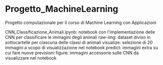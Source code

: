 # Progetto_MachineLearning
Progetto computazionale per il corso di Machine Learning con Applicazioni

CNN_Classificazione_Animali.ipynb: notebook con l'implementazione delle CNN per classificare le immagini degli animali
raw-img: dataset diviso in sottocartelle per ciascuna delle classi di animali
visualize: selezione di 20 immagini a scopo di visualizzazione nel notebook
predict: immagini extra su cui fare nuove previsioni
figure: immagini accessorie sulle CNN da visualizzare nel notebook
